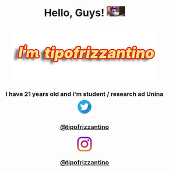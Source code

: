 
<h1 align='center'>
     Hello, Guys! <img src="https://github.com/antoniolanuto2001/antoniolanuto2001/blob/main/gifintro.gif" width="50px">
</h1>
      
<p align='center'>
    <img src="https://github.com/antoniolanuto2001/antoniolanuto2001/blob/main/presentazione.png" alt="tipofrizzantino">
        
</p>
    <h3 align='center'>
        I have 21 years old and i'm student / research ad Unina </br>
    <div class="classeImage">
            <a href="https://twitter.com/tipofrizzantino"><img src="https://github.com/antoniolanuto2001/antoniolanuto2001/blob/main/twitterIcon.png"  width="50 px" alt="twitter"></a>
            <a href="https://twitter.com/tipofrizzantino"><p>@tipofrizzantino</p></a>
    </div>
      
<div class="classeImage">
          <a href="https://www.instagram.com/tipofrizzantino/"><img src="https://github.com/antoniolanuto2001/antoniolanuto2001/blob/main/instagramIcon.png" width="40 px" alt="instagram"></a>
          <a href="https://www.instagram.com/tipofrizzantino/"><p>@tipofrizzantino</p></a>
    </div>
</h3></br>
      
